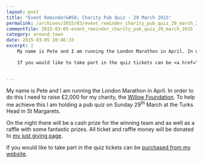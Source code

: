 ```yaml
---
layout: post
title: "Event Reminder&#58; Charity Pub Quiz - 29 March 2015"
permalink: /archives/2015/03/event_reminder_charity_pub_quiz_29_march_2015.html
commentfile: 2015-03-05-event_reminder_charity_pub_quiz_29_march_2015
category: around_town
date: 2015-03-05 20:46:33
excerpt: |
    My name is Pete and I am running the London Marathon in April. In order to do this I need to raise &pound;2,000 for my charity, the <a href="http://www.willow-foundation.org.uk">Willow Foundation</a> To help me achieve this I am holding a pub quiz on Sunday 29<sup>th</sup> March at the Turks Head in St Margarets.
    
    If you would like to take part in the quiz tickets can be <a href="http://www.petept.uk/vmlm-pub-quiz-ticket/">purchased from my website</a>
    

---
```


My name is Pete and I am running the London Marathon in April. In order to do this I need to raise £2,000 for my charity, the [Willow Foundation](http://www.willow-foundation.org.uk). To help me achieve this I am holding a pub quiz on Sunday 29<sup>th</sup> March at the Turks Head in St Margarets.

On the night there will be a cash prize for the winning team and as well as a raffle with some fantastic prizes. All ticket and raffle money will be donated to [my just giving page](http://www.justgiving.com/peteabbott).

If you would like to take part in the quiz tickets can be [purchased from my website](http://www.petept.uk/vmlm-pub-quiz-ticket/).
